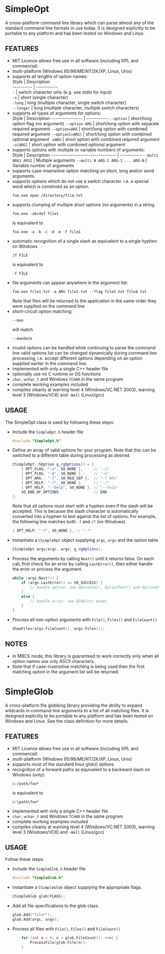 # SimpleOpt

A cross-platform command line library which can parse almost any of the standard command line formats in use today. It is designed explicitly to be portable to any platform and has been tested on Windows and Linux. 

## FEATURES

* MIT Licence allows free use in all software (including GPL and commercial)
* multi-platform (Windows 95/98/ME/NT/2K/XP, Linux, Unix)
* supports all lengths of option names:  
  Style      | Description  
  ---------- | -----------  
  `-`        | switch character only (e.g. use stdin for input)  
  `-o`       | short (single character)  
  `-long`    | long (multiple character, single switch character)  
  `--longer` | long (multiple character, multiple switch characters)  
* supports all types of arguments for options:  
  Style            | Description
  ---------------- | -----------
  `--option`       | short/long option flag (no argument)
  `--option ARG`   | short/long option with separate required argument
  `--option=ARG`   | short/long option with combined required argument
  `--option[=ARG]` | short/long option with combined optional argument
  `-oARG`          | short option with combined required argument
  `-o[ARG]`        | short option with combined optional argument
* supports options with multiple or variable numbers of arguments:  
  Style                             | Description
  --------------------------------- | -----------
  `--multi ARG1 ARG2`               | Multiple arguments
  `--multi N ARG-1 ARG-2 ... ARG-N` | Variable number of arguments
* supports case-insensitive option matching on short, long and/or word arguments.
* supports options which do not use a switch character. i.e. a special word which is construed as an option.  
    ```
    foo.exe open /directory/file.txt
    ```
* supports clumping of multiple short options (no arguments) in a string.  
    ```
    foo.exe -abcdef file1
    ```  
    is equivalent to  
    ```
    foo.exe -a -b -c -d -e -f file1
    ```
* automatic recognition of a single slash as equivalent to a single hyphen on Windows  
    ```
    /f FILE
    ```  
    is equivalent to  
    ```
    -f FILE
    ```
* file arguments can appear anywhere in the argument list:  
    ```
    foo.exe file1.txt -a ARG file2.txt --flag file3.txt file4.txt
    ```  
  Note that files will be returned to the application in the same order they were supplied on the command line
* short-circuit option matching:  
    ```
    --man
    ```  
    will match  
    ```
    --mandate
    ```
* invalid options can be handled while continuing to parse the command line valid options list can be changed dynamically during command line processing, i.e. accept different options depending on an option supplied earlier in the command line.
* implemented with only a single C++ header file
* optionally use no C runtime or OS functions
* `char`, `wchar_t` and Windows `TCHAR` in the same program
* complete working examples included
* compiles cleanly at warning level 4 (Windows/VC.NET 2003), warning level 3 (Windows/VC6) and `-Wall` (Linux/gcc)

## USAGE

The SimpleOpt class is used by following these steps:

* Include the `SimpleOpt.h` header file  
  ```c++
  #include "SimpleOpt.h"
  ```
* Define an array of valid options for your program. Note that this can be switched to a different table during processing as desired.  
  ```c++
  CSimpleOpt::SOption g_rgOptions[] = {
      { OPT_FLAG, "-a", SO_NONE },     // "-a"
      { OPT_FLAG, "-b", SO_NONE },     // "-b"
      { OPT_ARG,  "-f", SO_REQ_SEP },  // "-f ARG"
      { OPT_HELP, "-?", SO_NONE },     // "-?"
      { OPT_HELP, "--help", SO_NONE }, // "--help"
      SO_END_OF_OPTIONS                // END
  };
  ```  
  Note that all options must start with a hyphen even if the slash will be accepted. This is because the slash character is automatically converted into a hyphen to test against the list of options. For example, the following line matches both `-?` and `/?` (on Windows).  
  ```c++
  { OPT_HELP, "-?", SO_NONE }, // "-?"
  ```
* Instantiate a `CSimpleOpt` object supplying `argc`, `argv` and the option table  
  ```c++
  CSimpleOpt args(argc, argv, g_rgOptions);
  ```
* Process the arguments by calling `Next()` until it returns false. On each call, first check for an error by calling `LastError()`, then either handle the error or process the argument.  
  ```c++
  while (args.Next()) {
      if (args.LastError() == SO_SUCCESS) {
          // handle option: use OptionId(), OptionText() and OptionArg()
      }
      else {
          // handle error: see ESOError enums
      }
  }
  ```
* Process all non-option arguments with `File()`, `Files()` and `FileCount()`  
  ```c++
  ShowFiles(args.FileCount(), args.Files());
  ```

## NOTES

* In MBCS mode, this library is guaranteed to work correctly only when all option names use only ASCII characters.
* Note that if case-insensitive matching is being used then the first matching option in the argument list will be returned.

# SimpleGlob

A cross-platform file globbing library providing the ability to
expand wildcards in command-line arguments to a list of all matching
files. It is designed explicitly to be portable to any platform and has
been tested on Windows and Linux. See the class definition for more details.

## FEATURES

- MIT Licence allows free use in all software (including GPL and commercial)
- multi-platform (Windows 95/98/ME/NT/2K/XP, Linux, Unix)
- supports most of the standard linux glob() options
- recognition of a forward paths as equivalent to a backward slash on Windows (only):  
  ```
  c:/path/foo*
  ```  
  is equivalent to  
  ```
  c:\path\foo*
  ```
- implemented with only a single C++ header file
- `char`, `wchar_t` and Windows `TCHAR` in the same program
- complete working examples included
- compiles cleanly at warning level 4 (Windows/VC.NET 2003), warning level 3 (Windows/VC6) and `-Wall` (Linux/gcc)

## USAGE

Follow these steps:

- Include the `SimpleGlob.h` header file  
  ```c++
  #include "SimpleGlob.h"
  ```
- Instantiate a `CSimpleGlob` object supplying the appropriate flags.  
  ```c++
  CSimpleGlob glob(FLAGS);
  ```
- Add all file specifications to the glob class.  
  ```c++
  glob.Add("file*");
  glob.Add(argc, argv);
  ```
- Process all files with `File()`, `Files()` and `FileCount()`  
  ```c++
      for (int n = 0; n < glob.FileCount(); ++n) {
          ProcessFile(glob.File(n));
      }
  ```
